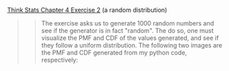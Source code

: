 [Think Stats Chapter 4 Exercise 2](http://greenteapress.com/thinkstats2/html/thinkstats2005.html#toc41) (a random distribution)

>> The exercise asks us to generate 1000 random numbers and see if the generator is in fact "random". The do so, one must visualize the PMF and CDF of the values generated, and see if they follow a uniform distribution. The following two images are the PMF and CDF generated from my python code, respectively:

![<img src=https://github.com/travishjames/dsp/commit/674506e48a5681586e12a4d426b9f37deda69d80>](https://github.com/travishjames/dsp/commit/674506e48a5681586e12a4d426b9f37deda69d80)
